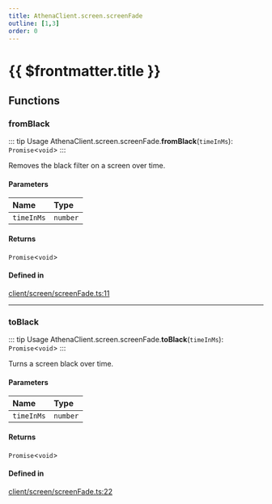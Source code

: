 ```yaml
---
title: AthenaClient.screen.screenFade
outline: [1,3]
order: 0
---
```


# {{ $frontmatter.title }}


## Functions

### fromBlack

::: tip Usage
AthenaClient.screen.screenFade.**fromBlack**(`timeInMs`): `Promise`<`void`\>
:::

Removes the black filter on a screen over time.

#### Parameters

| Name | Type |
| :------ | :------ |
| `timeInMs` | `number` |

#### Returns

`Promise`<`void`\>

#### Defined in

[client/screen/screenFade.ts:11](https://github.com/Stuyk/altv-athena/blob/d18d8cd/src/core/client/screen/screenFade.ts#L11)

___

### toBlack

::: tip Usage
AthenaClient.screen.screenFade.**toBlack**(`timeInMs`): `Promise`<`void`\>
:::

Turns a screen black over time.

#### Parameters

| Name | Type |
| :------ | :------ |
| `timeInMs` | `number` |

#### Returns

`Promise`<`void`\>

#### Defined in

[client/screen/screenFade.ts:22](https://github.com/Stuyk/altv-athena/blob/d18d8cd/src/core/client/screen/screenFade.ts#L22)
